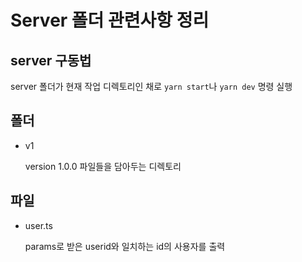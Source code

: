 # Server 폴더 관련사항 정리

## server 구동법

server 폴더가 현재 작업 디렉토리인 채로 `yarn start`나 `yarn dev` 명령 실행

## 폴더

* v1
  
  version 1.0.0 파일들을 담아두는 디렉토리

## 파일

* user.ts
    
  params로 받은 userid와 일치하는 id의 사용자를 출력